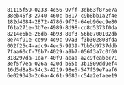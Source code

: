 
                81115f59-0233-4c56-97ff-3db63f875e7a
                38eb45f3-2740-460c-b817-c9b8bb1a2f4e
                182d4084-2872-4786-9f76-64eb96ec9e80
                f61a271e-3b7e-4989-8d98-cd8d5373f0da
                8214e6be-26db-4b93-80f3-56b0700102db
                8e74f91e-ce99-4c9c-97a3-f3b302808fda
                002f25c4-adc9-4ec5-9939-7bb5d9737ddb
                7faa60cf-76b7-4029-a9b7-056f3a7c0f60
                318297da-1ea7-40f9-aeaa-a2c9feabec71
                3ef5f7ea-026a-420d-b55b-3b1509dd9ef4
                16d5d8a8-54c3-4219-98e5-547f59e7aaf6
                6e029343-2c6a-4c61-9683-c54a2efaee19
                